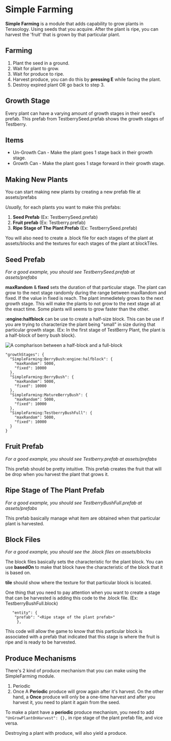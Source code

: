 Simple Farming
==============
**Simple Farming** is a module that adds capability to grow plants in Terasology. Using seeds that you acquire. After the plant is ripe, you can harvest the 'fruit' that is grown by that particular plant.

Farming
-------
1. Plant the seed in a ground.
2. Wait for plant to grow.
3. Wait for produce to ripe.
4. Harvest produce, you can do this by **pressing E** while facing the plant.
5. Destroy expired plant OR go back to step 3.

Growth Stage
-----------------
Every plant can have a varying amount of growth stages in their seed's prefab.
This prefab from TestberrySeed.prefab shows the growth stages of Testberry.

Items
-----
 - Un-Growth Can - Make the plant goes 1 stage back in their growth stage.
 - Growth Can - Make the plant goes 1 stage forward in their growth stage.

Making New Plants
-----------------
You can start making new plants by creating a new prefab file at assets/prefabs

*Usually,* for each plants you want to make this prefabs:
1. **Seed Prefab** (Ex: TestberrySeed.prefab)
2. **Fruit prefab** (Ex: Testberry.prefab)
3. **Ripe Stage of The Plant Prefab** (Ex: TestberrySeed.prefab)

You will also need to create a .block file for each stages of the plant at assets/blocks and the textures for each stages of the plant at blockTiles.

Seed Prefab
-----------
*For a good example, you should see TestberrySeed.prefab at assets/prefabs*

**maxRandom** & **fixed** sets the duration of that particular stage. The plant can grow to the next stage randomly during the range between maxRandom and fixed. If the value in fixed is reach. The plant immedietely grows to the next growth stage. This will make the plants to not grow to the next stage all at the exact time. Some plants will seems to grow faster than the other.

**:engine:halfblock** can be use to create a half-size block. This can be use if you are trying to characterize the plant being "small" in size during that particular growth stage. (Ex: In the first stage of TestBerry Plant, the plant is a half-block of berry bush block).

![A compharison between a half-block and a full-block](http://i.imgur.com/URLFbzo.png)

    "growthStages": {
      "SimpleFarming:BerryBush:engine:halfblock": {
        "maxRandom": 5000,
        "fixed": 10000
      },
      "SimpleFarming:BerryBush": {
        "maxRandom": 5000,
        "fixed": 10000
      },
      "SimpleFarming:MatureBerryBush": {
        "maxRandom": 5000,
        "fixed": 10000
      },
      "SimpleFarming:TestberryBushFull": {
        "maxRandom": 5000,
        "fixed": 10000
      }
    }

Fruit Prefab
-----------
*For a good example, you should see Testberry.prefab at assets/prefabs*

This prefab should be pretty intuitive. This prefab creates the fruit that will be drop when you harvest the plant that grows it.

Ripe Stage of The Plant Prefab
-----------
*For a good example, you should see TestberryBushFull.prefab at assets/prefabs*

This prefab basically manage what item are obtained when that particular plant is harvested. 

Block Files
-------
*For a good example, you should see the .block files on assets/blocks*

The block files basically sets the characteristic for the plant block. 
You can use **basedOn** to make that block have the characteristic of the block that it is based on. 

**tile** should show where the texture for that particular block is located.

One thing that you need to pay attention when you want to create a stage that can be harvested is adding this code to the .block file. (Ex: TestberryBushFull.block)

       "entity": {
        "prefab": "<Ripe stage of the plant prefab>"
         },
This code will allow the game to know that this particular block is associated with a prefab that indicated that this stage is where the fruit is ripe and is ready to be harvested.

Produce Mechanisms
------------------
There's 2 kind of produce mechanism that you can make using the SimpleFarming module.
 1. Periodic
 2. Once
A **Periodic** produce will grow again after it's harvest. On the other hand, a **Once** produce will only be a one-time harvest and after you harvest it, you need to plant it again from the seed.

To make a plant have a **periodic** produce mechanism, you need to add   `"UnGrowPlantOnHarvest": {},` in ripe stage of the plant prefab file, and vice versa.

Destroying a plant with produce, will also yield a produce.
